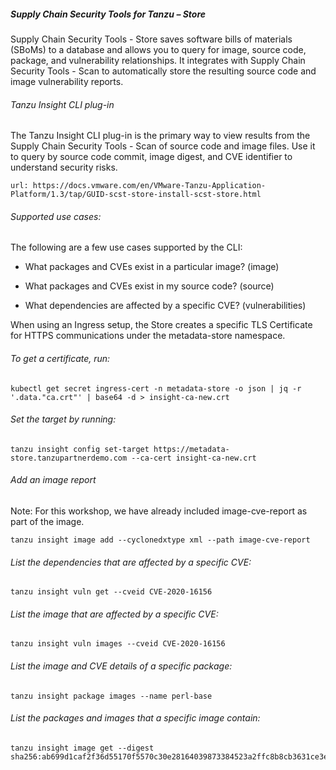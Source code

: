 ##### Supply Chain Security Tools for Tanzu – Store

Supply Chain Security Tools - Store saves software bills of materials (SBoMs) to a database and allows you to query for image, source code, package, and vulnerability relationships. It integrates with Supply Chain Security Tools - Scan to automatically store the resulting source code and image vulnerability reports. 

###### Tanzu Insight CLI plug-in

The Tanzu Insight CLI plug-in is the primary way to view results from the Supply Chain Security Tools - Scan of source code and image files. Use it to query by source code commit, image digest, and CVE identifier to understand security risks.

```dashboard:open-url
url: https://docs.vmware.com/en/VMware-Tanzu-Application-Platform/1.3/tap/GUID-scst-store-install-scst-store.html
```

###### Supported use cases: 

The following are a few use cases supported by the CLI:

 - What packages and CVEs exist in a particular image? (image)
 
 - What packages and CVEs exist in my source code? (source)

 - What dependencies are affected by a specific CVE? (vulnerabilities)


When using an Ingress setup, the Store creates a specific TLS Certificate for HTTPS communications under the metadata-store namespace.

###### To get a certificate, run:

```execute  
kubectl get secret ingress-cert -n metadata-store -o json | jq -r '.data."ca.crt"' | base64 -d > insight-ca-new.crt
```

###### Set the target by running:

```execute  
tanzu insight config set-target https://metadata-store.tanzupartnerdemo.com --ca-cert insight-ca-new.crt
```

###### Add an image report

Note: For this workshop, we have already included image-cve-report as part of the image. 
  
```execute  
tanzu insight image add --cyclonedxtype xml --path image-cve-report
```

###### List the dependencies that are affected by a specific CVE: 

```execute  
tanzu insight vuln get --cveid CVE-2020-16156
```

###### List the image that are affected by a specific CVE:

```execute  
tanzu insight vuln images --cveid CVE-2020-16156
```

###### List the image and CVE details of a specific package: 

```execute  
tanzu insight package images --name perl-base
```

###### List the packages and images that a specific image contain: 

```execute  
tanzu insight image get --digest sha256:ab699d1caf2f36d55170f5570c30e28164039873384523a2ffc8b8cb3631ce3e
```
